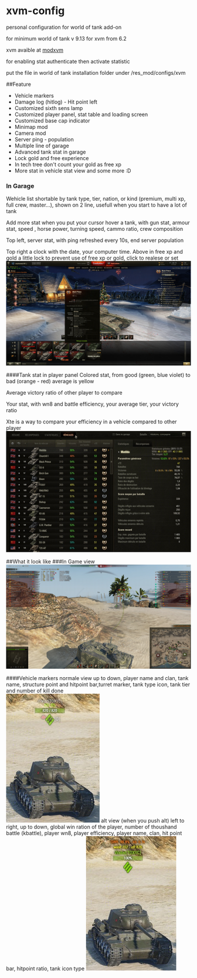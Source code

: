 # xvm-config
personal configuration for world of tank add-on

for minimum world of tank v 9.13
for xvm from 6.2

xvm avaible at [modxvm](http://www.modxvm.com/en/download-xvm/)

for enabling stat authenticate then activate statistic

put the file in world of tank installation folder under /res_mod/configs/xvm

##Feature

* Vehicle markers
* Damage log (hitlog) - Hit point left
* Customized sixth sens lamp
* Customized player panel, stat table and loading screen
* Customized base cap indicator
* Minimap mod
* Camera mod
* Server ping - population
* Multiple line of garage
* Advanced tank stat in garage
* Lock gold and free experience
* In tech tree don't count your gold as free xp
* More stat in vehicle stat view
and some more :D

### In Garage
Wehicle list shortable by tank type, tier, nation, or kind (premium, multi xp, full crew, master...), shown on 2 line, usefull when you start to have a lot of tank

Add more stat when you put your cursor hover a tank, with gun stat, armour stat, speed , horse power, turning speed, cammo ratio, crew composition

Top left, server stat, with ping refreshed every 10s, end server population

Top right a clock with the date, your computer time. Above in free xp and gold  a little lock to prevent use of free xp or gold, click to realese or set
![In Garage](https://github.com/surpriserom/xvm-config/blob/develop/surpriserom/Data/garageView.jpg)

####Tank stat in player panel
Colored stat, from good (green, blue violet) to bad (orange - red) average is yellow

Average victory ratio of other player to compare

Your stat, with wn8 and battle efficiency, your average tier, your victory ratio

Xte is a way to compare your efficiency in a vehicle compared to other player
![In Garage](https://github.com/surpriserom/xvm-config/blob/develop/surpriserom/Data/userInfo-tankStat.jpg)

##What it look like
###In Game view
![In game view](https://github.com/surpriserom/xvm-config/blob/develop/surpriserom/Data/in_game.jpg)

####Vehicle markers
normale view
up to down, player name and clan, tank name, structure point and hitpoint bar,turret marker, tank type icon, tank tier and number of kill done  
![Normale marker](https://github.com/surpriserom/xvm-config/blob/develop/surpriserom/Data/TankView.jpg)
alt view (when you push alt)
left to right, up to down, global win ration of the player, number of thoushand battle (kbattle), player wn8, player efficiency, player name, clan, hit point bar, hitpoint ratio, tank icon type
![Alt marker](https://github.com/surpriserom/xvm-config/blob/develop/surpriserom/Data/altTankView.jpg)

